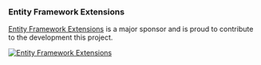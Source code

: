 ### Entity Framework Extensions

[Entity Framework Extensions](https://entityframework-extensions.net/?utm_source=simoncropp&utm_medium=Verify.MicrosoftLogging) is a major sponsor and is proud to contribute to the development this project.

[![Entity Framework Extensions](https://raw.githubusercontent.com/VerifyTests/Verify.MicrosoftLoggin/refs/heads/main/docs/zzz.png)](https://entityframework-extensions.net/?utm_source=simoncropp&utm_medium=Verify.MicrosoftLogging)
